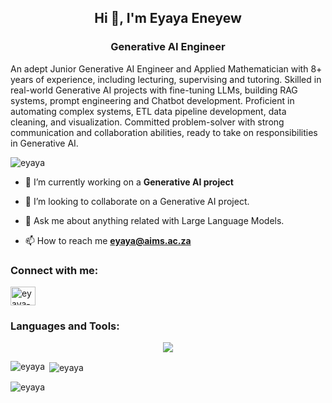 <h2 align="center">Hi 👋, I'm Eyaya Eneyew</h2>
<h3 align="center"> Generative AI Engineer</h3>
<p >An adept Junior Generative AI Engineer and Applied Mathematician with 8+ years of experience, including lecturing, supervising and tutoring. Skilled in real-world Generative AI projects with fine-tuning LLMs, building RAG systems, prompt engineering and Chatbot development. Proficient in automating complex systems, ETL data pipeline development, data cleaning, and visualization. Committed problem-solver with strong communication and collaboration abilities, ready to take on responsibilities in Generative AI.</p>

<p align="left"> <img src="https://komarev.com/ghpvc/?username=eyaya&label=Profile%20views&color=0e75b6&style=flat" alt="eyaya" /> </p>

- 🔭 I’m currently working on a <strong>Generative AI project</strong>

- 👯 I’m looking to collaborate on a Generative AI project.

- 💬 Ask me about anything related with Large Language Models.

- 📫 How to reach me **eyaya@aims.ac.za**

<h3 align="left">Connect with me:</h3>
<p align="left">
<a href="https://linkedin.com/in/eyaya-birara" target="blank"><img align="center" src="https://raw.githubusercontent.com/rahuldkjain/github-profile-readme-generator/master/src/images/icons/Social/linked-in-alt.svg" alt="eyaya-birara" height="30" width="40" /></a>
</p>

<h3 align="left">Languages and Tools:</h3>
<p align="center">
  <a href="https://skillicons.dev">
    <img src="https://skillicons.dev/icons?i=python,django,react,javascript,html,css,typescript,flask,nextjs,tailwind,git,github,opencv,docker,pandas,postgres,mysql,sqlite,pytorch,sckit-learn,tensorflow,seaborn,matplotlib,plotly,Cpp,matlab,latex,linux,ubuntu,vscode,atom," />
  </a>
</p>

<p><img align="left" src="https://github-readme-stats.vercel.app/api/top-langs?username=eyaya&show_icons=true&locale=en&layout=compact" alt="eyaya" /></p>

<p>&nbsp;<img align="center" src="https://github-readme-stats.vercel.app/api?username=eyaya&show_icons=true&locale=en" alt="eyaya" /></p>

<p><img align="center" src="https://github-readme-streak-stats.herokuapp.com/?user=eyaya&" alt="eyaya" /></p>

